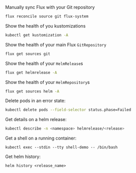 Manually sync Flux with your Git repository
```sh
flux reconcile source git flux-system
```

Show the health of you kustomizations
```sh
kubectl get kustomization -A
```

Show the health of your main Flux `GitRepository`
```sh
flux get sources git
```

Show the health of your `HelmRelease`s
```sh
flux get helmrelease -A
```

Show the health of your `HelmRepository`s
```sh
flux get sources helm -A
```

Delete pods in an error state:
```sh
kubectl delete pods --field-selector status.phase=Failed
```

Get details on a helm release:
```sh
kubectl describe -n <namespace> helmrelease/<release>
```

Get a shell on a running container:
```
kubectl exec --stdin --tty shell-demo -- /bin/bash
```

Get helm history:
```
helm history <release_name>
```
